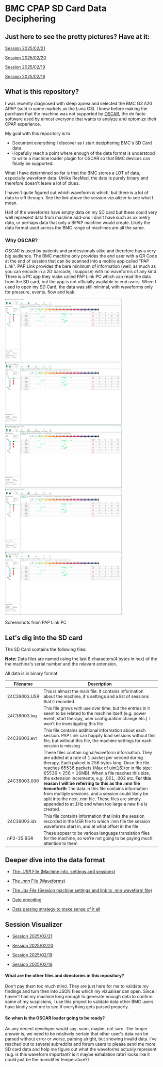 # BMC CPAP SD Card Data Deciphering

## Just here to see the pretty pictures? Have at it:
[Session 2025/02/21](https://riaancillie.github.io/BmcCpapData/?file=20250221)

[Session 2025/02/20](https://riaancillie.github.io/BmcCpapData/?file=20250220)

[Session 2025/02/19](https://riaancillie.github.io/BmcCpapData/?file=20250219)

[Session 2025/02/16](https://riaancillie.github.io/BmcCpapData/?file=20250219)


## What is this repository?
I was recently diagnosed with sleep apnea and selected the BMC G3 A20 APAP (sold in some markets as the Luna G3). I knew before making the purchase that the machine was not supported by [OSCAR](https://www.sleepfiles.com/OSCAR/), the de facto software used by almost everyone that wants to analyze and optomize their CPAP experience. 

My goal with this repository is to
- Document everything I discover as I start deciphering BMC's SD Card data 
- Hopefully reach a point where enough of the data format is understood to write a machine loader plugin for OSCAR so that BMC devices can finally be supported.

What I have determined so far is that the BMC stores a LOT of data, especially waveform data. Unlike ResMed, the data is purely binary and therefore doesn't leave a lot of clues. 

I haven't quite figured out which waveform is which, but there is a lot of data to sift through. See the link above the session vizualizer to see what I mean. 

Half of the waveforms have empty data on my SD card but these could very well represent data from machine add-ons I don't have such as oximetry data, or perhaps data that only a BiPAP machine would create. Likely the data format used across the BMC range of machines are all the same.

### Why OSCAR?
OSCAR is used by patients and professionals alike and therefore has a very big audience. The BMC machine only provides the end user with a QR Code at the end of session that can be scanned into a mobile app called "PAP Link". PAP Link provides the bare minimum of information (well, as much as you can encode in a 2D barcode, I suppose) with no waveforms of any kind. 
There is a PC app they make called PAP Link PC which can read the data from the SD card, but the app is not officially available to end users. When I used to open my SD Card, the data was still minimal, with waveforms only for pressure, events, flow and leak. 

[![PapLink](images/thumbPapLinkPc01.png)](images/thumbPapLinkPc01.png)  [![PapLink](images/thumbPapLinkPc01.png)](images/thumbPapLinkPc01.png)  [![PapLink](images/thumbPapLinkPc01.png)](images/thumbPapLinkPc01.png)  [![PapLink](images/thumbPapLinkPc01.png)](images/thumbPapLinkPc01.png)  [![PapLink](images/thumbPapLinkPc01.png)](images/thumbPapLinkPc01.png)

Screenshots from PAP Link PC

## Let's dig into the SD card

The SD Card contains the following files:

**Note:** Data files are named using the last 8 characters(4 bytes in hex) of the the machine's serial number and the relevant extension. 

All data is in binary format.

|Filename|Description|
|---------|----------|
|24C36003.USR|This is almost the main file. It contains information about the machine, it's settings and a list of sessions that it recorded|
|24C36003.log|This file grows with use over time, but the entries in it seem to be related to the machine itself (e.g. power event, start therapy, user configuration change etc.) I won't be investigating this file|
|24C36003.evt|This file contains additional information about each session. PAP Link can happily load sessions without this file, but without this file, the machine settings for each session is missing|
|24C36003.000|These files contain signal/waveform information. They are added at a rate of 1 packet per second during therapy. Each pakcet is 256 bytes long. Once the file reaches 65536 packets (Max of uint16)(or in file size: 65536 * 256 = 16MB). When a file reaches this size, the extension increments, e.g. .001, .002 etc. **For this reason I will be referring to this as the .nnn file henceforth** The data in this file contains information from multiple sessions, and a session could likely be split into the next .nnn file. These files are simply appended to at 1Hz and when too large a new file is created.|
|24C36003.idx|This file contains information that links the session recorded in the USR file to which .nnn file the session waveforms start in, and at what offset in the file|
|nP3-35.BGR|These appear to be various language translation files for the machine, so we're not going to be paying much attention to them|

## Deeper dive into the data format

* [The *.USR* File (Machine info, settings and sessions)](01-usrfile.md)

* [The *.nnn* File (Waveforms)](02-nnnfile.md)

* [The *.idx* File (Session machine settings and link to .nnn waveform file)](03-evtfile.md)

* [Date encoding](0a-date-encoding.md)

* [Data parsing strategy to make sense of it all](0b-parsing-strategy.md)


## Session Visualizer
* [Session 2025/02/21](https://riaancillie.github.io/BmcCpapData/?file=20250221)

* [Session 2025/02/20](https://riaancillie.github.io/BmcCpapData/?file=20250220)

* [Session 2025/02/19](https://riaancillie.github.io/BmcCpapData/?file=20250219)

* [Session 2025/02/16](https://riaancillie.github.io/BmcCpapData/?file=20250219)




#### What are the other files and directories in this repository?
Don't pay them too much mind. They are just here for me to validate my findings and turn then into JSON files which my vizualiser can open. Since I haven't had my machine long enough to generate enough data to confirm some of my suspicions, I use this project to validate data other BMC users have kindly sent me to see if everything gets parsed properly. 

#### So when is the OSCAR loader going to be ready?
As any decent developer would say: soon, maybe, not sure. The longer answer is, we need to be relatively certain that other user's data can be parsed without error or worse, parsing alright, but showing invalid data. I've reached out to several subreddits and forum users to please send me more SD card data and help me figure out what the waveforms actually represent (e.g. is this waveform important? is it maybe exhalation rate? looks like it could just be the humidifier temperature?)





